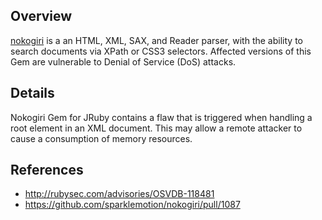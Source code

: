 ## Overview
[nokogiri](https://rubygems.org/gems/nokogiri) is a an HTML, XML, SAX, and Reader parser, with the ability to search documents via XPath or CSS3 selectors.
Affected versions of this Gem are vulnerable to Denial of Service (DoS) attacks.

## Details
Nokogiri Gem for JRuby contains a flaw that is triggered when handling a root
element in an XML document. This may allow a remote attacker to cause a
consumption of memory resources.

## References
- http://rubysec.com/advisories/OSVDB-118481
- https://github.com/sparklemotion/nokogiri/pull/1087
